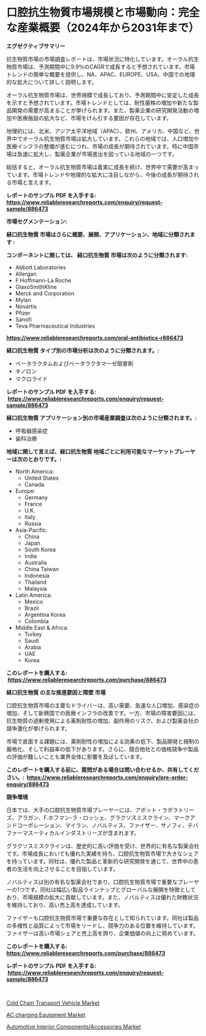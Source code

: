 <p><h1>口腔抗生物質市場規模と市場動向：完全な産業概要（2024年から2031年まで）</h1></p><p><strong>エグゼクティブサマリー</strong></p>
<p><p>抗生物質市場の市場調査レポートは、市場状況に特化しています。オーラル抗生物質市場は、予測期間中に9.9％のCAGRで成長すると予想されています。市場トレンドの簡単な概要を提供し、NA、APAC、EUROPE、USA、中国での地理的な拡大について詳しく説明します。</p><p>オーラル抗生物質市場は、世界規模で成長しており、予測期間中に安定した成長を示すと予想されています。市場トレンドとしては、耐性菌株の増加や新たな製品開発の需要が高まることが挙げられます。また、製薬企業の研究開発活動の増加や医療施設の拡大など、市場をけん引する要因が存在しています。</p><p>地理的には、北米、アジア太平洋地域（APAC）、欧州、アメリカ、中国など、世界中でオーラル抗生物質市場は拡大しています。これらの地域では、人口増加や医療インフラの整備が進むにつれ、市場の成長が期待されています。特に中国市場は急速に拡大し、製薬企業が市場進出を図っている地域の一つです。</p><p>総括すると、オーラル抗生物質市場は着実に成長を続け、世界中で需要が高まっています。市場トレンドや地理的な拡大に注目しながら、今後の成長が期待される市場と言えます。</p></p>
<p><strong>レポートのサンプル PDF を入手する: <a href="https://www.reliableresearchreports.com/enquiry/request-sample/886473">https://www.reliableresearchreports.com/enquiry/request-sample/886473</a></strong></p>
<p><strong>市場セグメンテーション:</strong></p>
<p><strong> 経口抗生物質 市場はさらに概要、展開、アプリケーション、地域に分類されます :</strong></p>
<p><strong>コンポーネントに関しては、 経口抗生物質 市場は次のように分類されます: &nbsp;</strong></p>
<p><ul><li>Abbott Laboratories</li><li>Allergan</li><li>F.Hoffmann-La Roche</li><li>GlaxoSmithKline</li><li>Merck and Corporation</li><li>Mylan</li><li>Novartis</li><li>Pfizer</li><li>Sanofi</li><li>Teva Pharmaceutical Industries</li></ul></p>
<p><strong><a href="https://www.reliableresearchreports.com/oral-antibiotics-r886473">https://www.reliableresearchreports.com/oral-antibiotics-r886473</a></strong></p>
<p><strong> 経口抗生物質 タイプ別の市場分析は次のように分類されます。:</strong></p>
<p><ul><li>ベータラクタムおよびベータラクタマーゼ阻害剤</li><li>キノロン</li><li>マクロライド</li></ul></p>
<p><strong>レポートのサンプル PDF を入手する: &nbsp;<a href="https://www.reliableresearchreports.com/enquiry/request-sample/886473">https://www.reliableresearchreports.com/enquiry/request-sample/886473</a></strong></p>
<p><strong> 経口抗生物質 アプリケーション別の市場産業調査は次のように分類されます。:</strong></p>
<p><ul><li>呼吸器感染症</li><li>歯科治療</li></ul></p>
<p><strong>地域に関して言えば、経口抗生物質 地域ごとに利用可能なマーケットプレーヤーは次のとおりです。:</strong></p>
<p><ul>
    <li>
        North America:
        <ul>
            <li>United States</li>
            <li>Canada</li>
        </ul>
    </li>
    <li>
        Europe:
        <ul>
            <li>Germany</li>
            <li>France</li>
            <li>U.K.</li>
            <li>Italy</li>
            <li>Russia</li>
        </ul>
    </li>
    <li>
        Asia-Pacific:
        <ul>
            <li>China</li>
            <li>Japan</li>
            <li>South Korea</li>
            <li>India</li>
            <li>Australia</li>
            <li>China Taiwan</li>
            <li>Indonesia</li>
            <li>Thailand</li>
            <li>Malaysia</li>
        </ul>
    </li>
    <li>
        Latin America:
        <ul>
            <li>Mexico</li>
            <li>Brazil</li>
            <li>Argentina Korea</li>
            <li>Colombia</li>
        </ul>
    </li>
    <li>
        Middle East & Africa:
        <ul>
            <li>Turkey</li>
            <li>Saudi</li>
            <li>Arabia</li>
            <li>UAE</li>
            <li>Korea</li>
        </ul>
    </li>
    </ul></p>
<p><strong>このレポートを購入する: &nbsp;<a href="https://www.reliableresearchreports.com/purchase/886473">https://www.reliableresearchreports.com/purchase/886473</a></strong></p>
<p><strong>経口抗生物質 の主な推進要因と障壁 市場</strong></p>
<p><p>口腔抗生物質市場の主要なドライバーは、高い需要、急速な人口増加、感染症の増加、そして新興国での医療インフラの改善です。一方、市場の障害要因には、抗生物質の過剰使用による薬剤耐性の増加、副作用のリスク、および製薬会社の競争激化が挙げられます。</p><p>市場で直面する課題には、薬剤耐性の増加による効果の低下、製品開発と規制の厳格化、そして利益率の低下があります。さらに、競合他社との価格競争や製品の評価が難しいことも業界全体に影響を及ぼしています。</p></p>
<p><strong>このレポートを購入する前に、質問がある場合は問い合わせるか、共有してください。:&nbsp; <a href="https://www.reliableresearchreports.com/enquiry/pre-order-enquiry/886473">https://www.reliableresearchreports.com/enquiry/pre-order-enquiry/886473</a></strong></p>
<p><strong>競争環境</strong></p>
<p><p>日本では、大手の口腔抗生物質市場プレーヤーには、アボット・ラボラトリーズ、アラガン、F.ホフマン-ラ・ロッシェ、グラクソスミスクライン、マークアンドコーポレーション、マイラン、ノバルティス、ファイザー、サノフィ、テバファーマスーティカルインダストリーズが含まれます。</p><p>グラクソスミスクラインは、歴史的に高い評価を受け、世界的に有名な製薬会社です。市場成長においても優れた実績を持ち、口腔抗生物質市場で大きなシェアを持っています。同社は、優れた製品と革新的な研究開発を通じて、世界中の患者の生活を向上させることを目指しています。</p><p>ノバルティスは別の有名な製薬会社であり、口腔抗生物質市場で重要なプレーヤーの1つです。同社は幅広い製品ラインナップとグローバルな展開を特徴としており、市場規模の拡大に貢献しています。また、ノバルティスは優れた財務状況を維持しており、高い売上高を達成しています。</p><p>ファイザーも口腔抗生物質市場で重要な存在として知られています。同社は製品の多様性と品質によって市場をリードし、競争力のある位置を維持しています。ファイザーは高い市場シェアと売上高を誇り、企業価値の向上に努めています。</p></p>
<p><strong>このレポートを購入する: &nbsp; <a href="https://www.reliableresearchreports.com/purchase/886473">https://www.reliableresearchreports.com/purchase/886473</a></strong></p>
<p><strong>レポートのサンプル PDF を入手する: &nbsp;<a href="https://www.reliableresearchreports.com/enquiry/request-sample/886473">https://www.reliableresearchreports.com/enquiry/request-sample/886473</a></strong><strong></strong></p>
<p>&nbsp;</p>
<p><p><a href="https://www.linkedin.com/pulse/cold-chain-transport-vehicle-market-research-report-provides-mtsbe?trackingId=6eXnZX6FWPpv9IvZFDovYg%3D%3D">Cold Chain Transport Vehicle Market</a></p><p><a href="https://www.linkedin.com/pulse/ac-charging-equipment-market-research-report-reveals-latest-gzfse?trackingId=5ASZ8KtaxXNotzRxFiCoTQ%3D%3D">AC charging Equipment Market</a></p><p><a href="https://www.linkedin.com/pulse/automotive-interior-componentsaccessories-market-comprehensive-rmrie?trackingId=S%2F4Kp5s4f7d47pgm0b7EJw%3D%3D">Automotive Interior Components/Accessories Market</a></p></p>